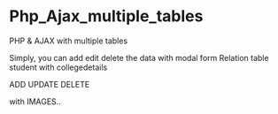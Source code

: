# Php_Ajax_multiple_tables

PHP & AJAX with multiple tables

Simply, you can add edit delete the data with modal form 
Relation table student with collegedetails 

ADD
UPDATE
DELETE

with IMAGES..
